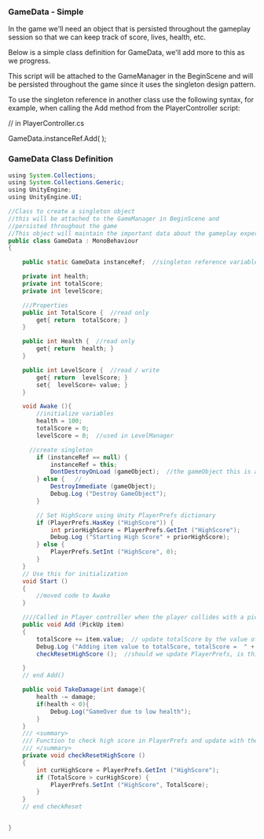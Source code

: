 ### GameData - Simple

In the game we'll need an object that is persisted throughout the gameplay session so that we can keep track of score, lives, health, etc.

Below is a simple class definition for GameData, we'll add more to this as we progress.

This script will be attached to the GameManager in the BeginScene and will be persisted throughout the game since it uses the singleton design pattern.

To use the singleton reference in another class use the following syntax, for example, when calling the Add method from the PlayerController script:

// in PlayerController.cs

GameData.instanceRef.Add\( \);

### GameData Class Definition

```java
using System.Collections;
using System.Collections.Generic;
using UnityEngine;
using UnityEngine.UI;

//Class to create a singleton object
//this will be attached to the GameManager in BeginScene and
//persisted throughout the game
//This object will maintain the important data about the gameplay experience
public class GameData : MonoBehaviour
{

    public static GameData instanceRef;  //singleton reference variable

    private int health;
    private int totalScore;
    private int levelScore;

    ///Properties
    public int TotalScore {  //read only
        get{ return  totalScore; }
    }

    public int Health {  //read only
        get{ return  health; }
    }

    public int LevelScore {  //read / write
        get{ return  levelScore; }
        set{  levelScore= value; }
    }

    void Awake (){
        //initialize variables
        health = 100;
        totalScore = 0;
        levelScore = 0;  //used in LevelManager

      //create singleton
        if (instanceRef == null) {
            instanceRef = this;
            DontDestroyOnLoad (gameObject);  //the gameObject this is attached to 
        } else {   //
            DestroyImmediate (gameObject);   
            Debug.Log ("Destroy GameObject");
        }

        // Set HighScore using Unity PlayerPrefs dictionary
        if (PlayerPrefs.HasKey ("HighScore")) {
            int priorHighScore = PlayerPrefs.GetInt ("HighScore");
            Debug.Log ("Starting High Score" + priorHighScore);
        } else {
            PlayerPrefs.SetInt ("HighScore", 0);
        }
    }
    // Use this for initialization
    void Start ()
    {
        //moved code to Awake
    }

    ////Called in Player controller when the player collides with a pickup    
    public void Add (PickUp item)
    {
        totalScore += item.value;  // update totalScore by the value of this current item
        Debug.Log ("Adding item value to totalScore, totalScore =  " + totalScore);
        checkResetHighScore ();  //should we update PlayerPrefs, is this the alltime high score?

    }
    // end Add()

    public void TakeDamage(int damage){
        health -= damage;
        if(health < 0){
            Debug.Log("GameOver due to low health");
        }
    }
    /// <summary>
    /// Function to check high score in PlayerPrefs and update with the current high score if necessary
    /// </summary>
    private void checkResetHighScore ()
    {
        int curHighScore = PlayerPrefs.GetInt ("HighScore");
        if (TotalScore > curHighScore) {
            PlayerPrefs.SetInt ("HighScore", TotalScore);
        }
    }
    // end checkReset


}
```



